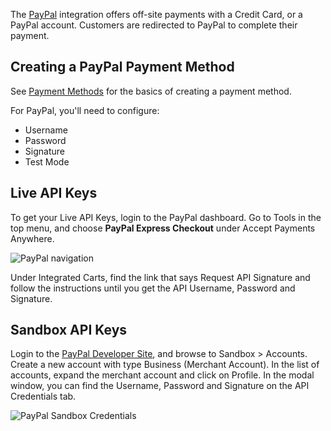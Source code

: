 The [PayPal](https://www.paypal.com/) integration offers off-site payments with a Credit Card, or a PayPal account. Customers are redirected to PayPal to complete their payment. 


## Creating a PayPal Payment Method

See [Payment Methods](../Payment_Methods) for the basics of creating a payment method.

For PayPal, you'll need to configure:

- Username
- Password
- Signature
- Test Mode

## Live API Keys

To get your Live API Keys, login to the PayPal dashboard. Go to Tools in the top menu, and choose **PayPal Express Checkout** under Accept Payments Anywhere.

![PayPal navigation](https://assets.modmore.com/uploads/2015/06/Screen_Shot_2015_06_11_at_17.30.33.png)
                                                                                                 
Under Integrated Carts, find the link that says Request API Signature and follow the instructions until you get the API Username, Password and Signature. 

## Sandbox API Keys

Login to the [PayPal Developer Site](https://developer.paypal.com/developer/accounts/), and browse to Sandbox > Accounts. Create a new account with type Business (Merchant Account). In the list of accounts, expand the merchant account and click on Profile. In the modal window, you can find the Username, Password and Signature on the API Credentials tab.

![PayPal Sandbox Credentials](https://docs.modmore.com/en/SimpleCart/images/paypal-sandbox.jpg)



